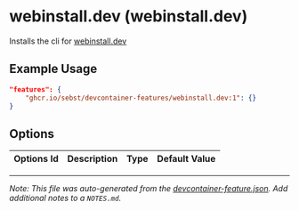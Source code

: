 
# webinstall.dev (webinstall.dev)

Installs the cli for [webinstall.dev](https://webinstall.dev)

## Example Usage

```json
"features": {
    "ghcr.io/sebst/devcontainer-features/webinstall.dev:1": {}
}
```

## Options

| Options Id | Description | Type | Default Value |
|-----|-----|-----|-----|




---

_Note: This file was auto-generated from the [devcontainer-feature.json](https://github.com/sebst/devcontainer-features/blob/main/src/webinstall.dev/devcontainer-feature.json).  Add additional notes to a `NOTES.md`._
